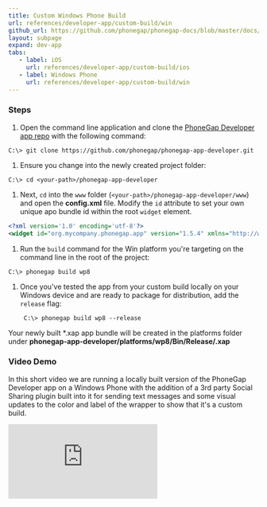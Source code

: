```yaml
---
title: Custom Windows Phone Build
url: references/developer-app/custom-build/win
github_url: https://github.com/phonegap/phonegap-docs/blob/master/docs/3-references/developer-app/6-custom-build/win-custom-build.html.md
layout: subpage
expand: dev-app
tabs:
   - label: iOS
     url: references/developer-app/custom-build/ios
   - label: Windows Phone
     url: references/developer-app/custom-build/win
---
```


### Steps

1. Open the command line application and clone the [PhoneGap Developer app repo](https://github.com/phonegap/phonegap-app-developer) with the following command:

  ```text
  C:\> git clone https://github.com/phonegap/phonegap-app-developer.git
  ```

1. Ensure you change into the newly created project folder:

  ```text
  C:\> cd <your-path>/phonegap-app-developer
  ```

1. Next, `cd` into the `www` folder (`<your-path>/phonegap-app-developer/www`) and open the **config.xml** file.  Modify the `id` attribute to set your own unique apo bundle id within the root `widget` element.

  ```xml
  <?xml version='1.0' encoding='utf-8'?>
  <widget id="org.mycompany.phonegap.app" version="1.5.4" xmlns="http://www.w3.org/ns/widgets" xmlns:gap="http://phonegap.com/ns/1.0">
  ```

1. Run the `build` command for the Win platform you're targeting on the command line in the root of the project:

  ```text
  C:\> phonegap build wp8
  ```

1. Once you've tested the app from your custom build locally on your Windows device and are ready to package for distribution, add the `release` flag:

        C:\> phonegap build wp8 --release

  Your newly built *.xap app bundle will be created in the platforms folder under **phonegap-app-developer/platforms/wp8/Bin/Release/<your-bundle-id>.xap**

### Video Demo
 In this short video we are running a locally built version of the PhoneGap Developer app on a Windows Phone with the addition of a 3rd party Social
 Sharing plugin built into it for sending text messages and some visual updates to the color and label of the wrapper to show that it's a custom build.

<div class="video-wrapper">
  <iframe src="https://www.youtube.com/embed/_IfMzntPAus" frameborder="0" allowfullscreen></iframe>
</div>
